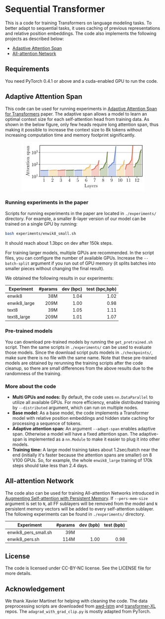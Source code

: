# Sequential Transformer
This is a code for training Transformers on language modeling tasks. To better adapt to sequential tasks, it uses caching of previous representations and relative position embeddings. The code also implements the following projects as described below:
- [Adaptive Attention Span](#adaptive-attention-span)
- [All-attention Network](#all-attention-network)

## Requirements
You need PyTorch 0.4.1 or above and a cuda-enabled GPU to run the code.


## Adaptive Attention Span
This code can be used for running experiments in [Adaptive Attention Span for Transformers](https://arxiv.org/abs/1905.07799) paper. The adaptive span allows a model to learn an optimal context size for each self-attention head from training data. As shown in the below figure, only few heads require long attention span, thus making it possible to increase the context size to 8k tokens without increasing computation time and memory footprint significantly.

<div align="center">
  <img src="README_files/span.png" width="400px" />
</div>

### Running experiments in the paper
Scripts for running experiments in the paper are located in `./experiments/` directory. For example, a smaller 8-layer version of our model can be trained on a single GPU by running:
```bash
bash experiments/enwik8_small.sh
```
It should reach about 1.3bpc on dev after 150k steps.

For training larger models, multiple GPUs are recommended. In the script files, you can configure the number of available GPUs. Increase the `--batch-split` argument if you run out of GPU memory (it splits batches into smaller pieces without changing the final result).

We  obtained the following results in our experiments:

| Experiment | #params | dev (bpc) | test (bpc,bpb) |
| ---------- | ---:| ---:| ----:|
| enwik8 | 38M | 1.04 | 1.02 |
| enwik8_large | 209M | 1.00 | 0.98 |
| text8 | 39M | 1.05 | 1.11 |
| text8_large | 209M | 1.01 | 1.07 |

### Pre-trained models
You can download pre-trained models by running the `get_pretrained.sh` script. Then the same scripts in `./experiments/` can be used to evaluate those models. Since the download script puts models in `./checkpoints/`, make sure there is no file with the same name. Note that these pre-trained models are obtained by rerunning the training scripts after the code cleanup, so there are small differences from the above results due to the randomness of the training.

### More about the code
- **Multi GPUs and nodes:** By default, the code uses `nn.DataParallel` to utilize all available GPUs. For more efficiency, enable distributed training by `--distributed` argument, which can run on multiple nodes.
- **Base model:** As a base model, the code implements a Transformer model with relative position embeddings and hidden state caching for processing a sequence of tokens.
- **Adaptive attention span:** An argument `--adapt-span` enables adaptive span. Otherwise a model will have a fixed attention span. The adaptive-span is implemented as a `nn.Module` to make it easier to plug it into other models.
- **Training time:** A large model training takes about 1.2sec/batch near the end (initially it's faster because the attention spans are smaller) on 8 V100 GPUs. So, for example, the whole `enwik8_large` training of 170k steps should take less than 2.4 days.

## All-attention Network
The code also can be used for training All-attention Networks introduced in [Augmenting Self-attention with Persistent Memory](https://arxiv.org/abs/1907.01470). If `--pers-mem-size` argument is set to `N`, all FF sublayers will be removed from the model and `N` persistent memory vectors will be added to every self-attention sublayer. The following experiments can be found in `./experiments/` directory.

| Experiment | #params | dev (bpb) | test (bpb) |
| ---------- | ---:| ---:| ----:|
| enwik8_pers_small.sh | 39M |  |  |
| enwik8_pers.sh | 114M | 1.00 | 0.98 |

## License
The code is licensed under CC-BY-NC license. See the LICENSE file for more details.

## Acknowledgement
We thank Xavier Martinet for helping with cleaning the code. The data preprocessing scripts are downloaded from [awd-lstm](https://github.com/salesforce/awd-lstm-lm/) and [transformer-XL](https://github.com/kimiyoung/transformer-xl) repos. The `adagrad_with_grad_clip.py` is mostly adapted from PyTorch.
